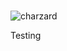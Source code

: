 # 
![charzard](https://github.com/user-attachments/assets/efb0e9de-b973-4367-a532-b1ebb6f47f13)




Testing
